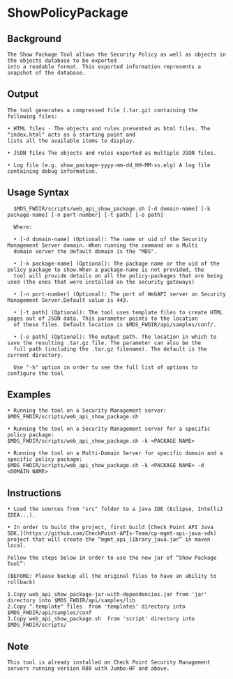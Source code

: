 # ShowPolicyPackage
 
## Background
	The Show Package Tool allows the Security Policy as well as objects in the objects database to be exported 
	into a readable format. This exported information represents a snapshot of the database.

## Output
	The tool generates a compressed file (.tar.gz) containing the following files:

	• HTML files - The objects and rules presented as html files. The "index.html" acts as a starting point and 
	lists all the available items to display.
	
	• JSON files The objects and rules exported as multiple JSON files.
	
	• Log file (e.g. show_package-yyyy-mm-dd_HH-MM-ss.elg) A log file containing debug information.

## Usage Syntax

      $MDS_FWDIR/scripts/web_api_show_package.sh [-d domain-name] [-k package-name] [-n port-number] [-t path] [-o path]
      
      Where:

      • [-d domain-name] (Optional): The name or uid of the Security Management Server domain. When running the command on a Multi
      domain server the default domain is the "MDS".

      • [-k package-name] (Optional): The package name or the uid of the policy package to show.When a package-name is not provided, the
      tool will provide details on all the policy-packages that are being used (the ones that were installed on the security gateways)

      • [-n port-number] (Optional): The port of WebAPI server on Security Management Server.Default value is 443.

      • [-t path] (Optional): The tool uses template files to create HTML pages out of JSON data. This parameter points to the location
      of these files. Default location is $MDS_FWDIR/api/samples/conf/.

      • [-o path] (Optional): The output path. The location in which to save the resulting .tar.gz file. The parameter can also be the
      full path (including the .tar.gz filename). The default is the current directory.

      Use "-h" option in order to see the full list of options to configure the tool

## Examples
	• Running the tool on a Security Management server:
	$MDS_FWDIR/scripts/web_api_show_package.sh

	• Running the tool on a Security Management server for a specific policy package:
	$MDS_FWDIR/scripts/web_api_show_package.sh -k <PACKAGE NAME>

	• Running the tool on a Multi-Domain Server for specific domain and a specific policy package:
	$MDS_FWDIR/scripts/web_api_show_package.sh -k <PACKAGE NAME> -d <DOMAIN NAME>
  
## Instructions

	• Load the sources from "src" folder to a java IDE (Eclipse, IntelliJ IDEA...).

	• In order to build the project, first build [Check Point API Java SDK.](https://github.com/CheckPoint-APIs-Team/cp-mgmt-api-java-sdk) project that will create the “mgmt_api_library_java.jar” in maven local.

	Follow the steps below in order to use the new jar of “Show Package Tool”:

	(BEFORE: Please backup all the original files to have an ability to rollback)

	1.Copy web_api_show_package-jar-with-dependencies.jar from 'jar' directory into $MDS_FWDIR/api/samples/lib
	2.Copy ".template" files  from 'templates' directory into $MDS_FWDIR/api/samples/conf
	3.Copy web_api_show_package.sh  from 'script' directory into $MDS_FWDIR/scripts/

## Note

    This tool is already installed on Check Point Security Management servers running version R80 with Jumbo-HF and above.
